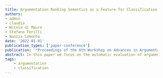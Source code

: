 ```yaml
---
title: Argumentation Ranking Semantics as a Feature for Classification - On Automatic Evaluation of Argumentative Essays
authors:
- admin
- claudia
- Nicola di Mauro
- Stefano Ferilli
- Nunzia Lomonte
date: '2022-01-01'
publication_types: ['paper-conference']
publication: '*Proceedings of the 6th Workshop on Advances in Argumentation in Artificial Intelligence 2022 co-located with the 21st International Conference of the Italian   Association for Artificial Intelligence (AIxIA 2022), Udine, Italy, November 28, 2022*'
abstract: In this paper we focus on the automatic evaluation of argumentative essays, for scaffolding improvements in writing skills. Our goal is providing an automated approach to classify argumentative elements as "effective", "adequate", or "ineffective". We propose the usage of an additional feature, called ranking score, in the training process of a text-based classifier. The ranking score is obtained by performing argumentative reasoning on the different argumentative elements of an essay. We experimentally show that the introduction of this feature leads to improved performance of both Ada boost classifier and biLSTM neural network.
tags:
    - argumentation
    - classification
---
```

